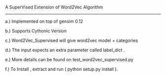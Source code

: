 A SuperVised Extension of Word2Vec Algorithm

-----------------------------------------------------


a.) Implemented on top of gensim 0.12

b.) Supports Cythonic Version 

c.) Word2Vec_Supervised will give word2vec model + categories

d.) The input expects an extra parameter called label_dict .

e.) More details can be found on test_word2vec_supervised.py

f.) To Install , extract and run ( python setup.py install ).